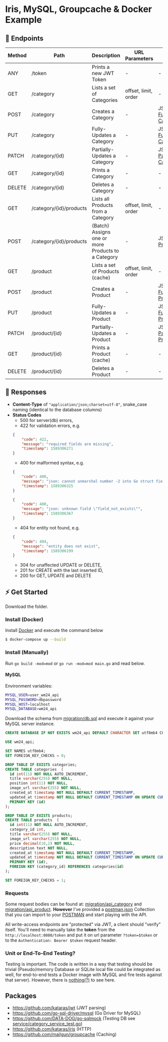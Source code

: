 # Iris, MySQL, Groupcache & Docker Example

## 📘 Endpoints

| Method | Path                | Description            | URL Parameters | Body                       | Auth Required |
|--------|---------------------|------------------------|--------------- |----------------------------|---------------|
| ANY    | /token              | Prints a new JWT Token | -              | -                          | -             |
| GET    | /category           | Lists a set of Categories    | offset, limit, order | -                    | Token         |
| POST   | /category           | Creates a Category      | -              | JSON [Full Category](migration/api_category/create_category.json)              | Token      |
| PUT    | /category           | Fully-Updates a Category | -              | JSON [Full Category](migration/api_category/update_category.json)              | Token      |
| PATCH  | /category/{id}      | Partially-Updates a Category | -              | JSON [Partial Category](migration/api_category/update_partial_category.json)              | Token      |
| GET    | /category/{id}      | Prints a Category         | -              | -      | Token      |
| DELETE | /category/{id}      | Deletes a Category      | -              | -      | Token      |
| GET    | /category/{id}/products | Lists all Products from a Category      | offset, limit, order | -      | Token      |
| POST   | /category/{id}/products | (Batch) Assigns one or more Products to a Category      | -              | JSON [Products](migration/api_category/insert_products_category.json)      | Token      |
| GET    | /product           | Lists a set of Products (cache)     | offset, limit, order | -                    | Token      |
| POST   | /product           | Creates a Product      | -              | JSON [Full Product](migration/api_product/create_product.json)              | Token      |
| PUT    | /product           | Fully-Updates a Product | -              | JSON [Full Product](migration/api_product/update_product.json)              | Token      |
| PATCH  | /product/{id}      | Partially-Updates a Product | -              | JSON [Partial Product](migration/api_product/update_partial_product.json)              | Token      |
| GET    | /product/{id}      | Prints a Product (cache)         | -              | -      | Token      |
| DELETE | /product/{id}      | Deletes a Product        | -              | -      | Token      |



## 📑 Responses

* **Content-Type** of `"application/json;charset=utf-8"`, snake_case naming (identical to the database columns)
* **Status Codes**
    * 500 for server(db) errors,
    * 422 for validation errors, e.g.
    ```json
    {
        "code": 422,
        "message": "required fields are missing",
        "timestamp": 1589306271
    }
    ```
    * 400 for malformed syntax, e.g.
    ```json
    {
        "code": 400,
        "message": "json: cannot unmarshal number -2 into Go struct field Category.position of type uint64",
        "timestamp": 1589306325
    }
    ```
    ```json
    {
        "code": 400,
        "message": "json: unknown field \"field_not_exists\"",
        "timestamp": 1589306367
    }
    ```
    * 404 for entity not found, e.g.
    ```json
    {
        "code": 404,
        "message": "entity does not exist",
        "timestamp": 1589306199
    }
    ```
    * 304 for unaffected UPDATE or DELETE,
    * 201 for CREATE with the last inserted ID,
    * 200 for GET, UPDATE and DELETE

## ⚡ Get Started

Download the folder.

### Install (Docker)

Install [Docker](https://www.docker.com/) and execute the command below

```sh
$ docker-compose up --build
```

### Install (Manually)

Run `go build -mod=mod` or `go run -mod=mod main.go` and read below.

#### MySQL

Environment variables:

```sh
MYSQL_USER=user_wm24_api
MYSQL_PASSWORD=dbpassword
MYSQL_HOST=localhost
MYSQL_DATABASE=wm24_api
```

Download the schema from [migration/db.sql](migration/db.sql) and execute it against your MySQL server instance.

```sql
CREATE DATABASE IF NOT EXISTS wm24_api DEFAULT CHARACTER SET utf8mb4 COLLATE utf8mb4_unicode_ci;

USE wm24_api;

SET NAMES utf8mb4;
SET FOREIGN_KEY_CHECKS = 0;

DROP TABLE IF EXISTS categories;
CREATE TABLE categories  (
  id int(11) NOT NULL AUTO_INCREMENT,
  title varchar(255) NOT NULL,
  position int(11) NOT NULL,
  image_url varchar(255) NOT NULL,
  created_at timestamp NOT NULL DEFAULT CURRENT_TIMESTAMP,
  updated_at timestamp NOT NULL DEFAULT CURRENT_TIMESTAMP ON UPDATE CURRENT_TIMESTAMP,
  PRIMARY KEY (id)
);

DROP TABLE IF EXISTS products;
CREATE TABLE products  (
  id int(11) NOT NULL AUTO_INCREMENT,
  category_id int,
  title varchar(255) NOT NULL,
  image_url varchar(255) NOT NULL,
  price decimal(10,2) NOT NULL,
  description text NOT NULL,
  created_at timestamp NOT NULL DEFAULT CURRENT_TIMESTAMP,
  updated_at timestamp NOT NULL DEFAULT CURRENT_TIMESTAMP ON UPDATE CURRENT_TIMESTAMP,
  PRIMARY KEY (id),
  FOREIGN KEY (category_id) REFERENCES categories(id)
);

SET FOREIGN_KEY_CHECKS = 1;
```

### Requests

Some request bodies can be found at: [migration/api_category](migration/api_category) and [migration/api_product](migration/api_product). **However** I've provided a [postman.json](migration/wm24_api_postman.json) Collection that you can import to your [POSTMAN](https://learning.postman.com/docs/postman/collections/importing-and-exporting-data/#collections) and start playing with the API.

All write-access endpoints are "protected" via JWT, a client should "verify" itself. You'll need to manually take the **token** from the `http://localhost:8080/token` and put it on url parameter `?token=$token` or to the `Authentication: Bearer $token` request header.

### Unit or End-To-End Testing?

Testing is important. The code is written in a way that testing should be trivial (Pseudo/memory Database or SQLite local file could be integrated as well, for end-to-end tests a Docker image with MySQL and fire tests against that server). However, there is [nothing(?)](service/category_service_test.go) to see here.

## Packages

- https://github.com/kataras/jwt (JWT parsing)
- https://github.com/go-sql-driver/mysql (Go Driver for MySQL)
- https://github.com/DATA-DOG/go-sqlmock (Testing DB see [service/category_service_test.go](service/category_service_test.go))
- https://github.com/kataras/iris (HTTP)
- https://github.com/mailgun/groupcache (Caching)
